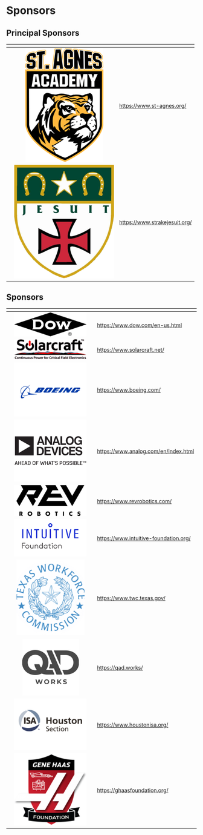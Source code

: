 # Sponsors

## Principal Sponsors

<table data-card-size="large" data-view="cards" data-full-width="false"><thead><tr><th></th><th align="center"></th><th data-hidden data-card-target data-type="content-ref"></th></tr></thead><tbody><tr><td></td><td align="center"><img src="../.gitbook/assets/image.png" alt="" data-size="original"></td><td><a href="https://www.st-agnes.org/">https://www.st-agnes.org/</a></td></tr><tr><td></td><td align="center"><img src="../.gitbook/assets/image (1).png" alt="" data-size="original"></td><td><a href="https://www.strakejesuit.org/">https://www.strakejesuit.org/</a></td></tr></tbody></table>

&#x20;      &#x20;

## Sponsors

<table data-card-size="large" data-view="cards"><thead><tr><th></th><th align="center"></th><th></th><th data-hidden data-card-target data-type="content-ref"></th></tr></thead><tbody><tr><td></td><td align="center"><img src="../.gitbook/assets/image (2).png" alt="" data-size="original"></td><td></td><td><a href="https://www.dow.com/en-us.html">https://www.dow.com/en-us.html</a></td></tr><tr><td></td><td align="center"><img src="../.gitbook/assets/image (3).png" alt="" data-size="original"></td><td></td><td><a href="https://www.solarcraft.net/">https://www.solarcraft.net/</a></td></tr><tr><td></td><td align="center"><img src="../.gitbook/assets/boeing.png" alt="" data-size="original"></td><td></td><td><a href="https://www.boeing.com/">https://www.boeing.com/</a></td></tr><tr><td></td><td align="center"><img src="../.gitbook/assets/image (5).png" alt="" data-size="original"></td><td></td><td><a href="https://www.analog.com/en/index.html">https://www.analog.com/en/index.html</a></td></tr><tr><td></td><td align="center"><img src="../.gitbook/assets/image (6).png" alt="" data-size="original"></td><td></td><td><a href="https://www.revrobotics.com/">https://www.revrobotics.com/</a></td></tr><tr><td></td><td align="center"><img src="../.gitbook/assets/image (7).png" alt="" data-size="original"></td><td></td><td><a href="https://www.intuitive-foundation.org/">https://www.intuitive-foundation.org/</a></td></tr><tr><td></td><td align="center"><img src="../.gitbook/assets/image (8).png" alt="" data-size="original"></td><td></td><td><a href="https://www.twc.texas.gov/">https://www.twc.texas.gov/</a></td></tr><tr><td></td><td align="center"><img src="../.gitbook/assets/image (9).png" alt="" data-size="original"></td><td></td><td><a href="https://qad.works/">https://qad.works/</a></td></tr><tr><td></td><td align="center"><img src="../.gitbook/assets/houstonisa (1) (2).png" alt="" data-size="original"></td><td></td><td><a href="https://www.houstonisa.org/">https://www.houstonisa.org/</a></td></tr><tr><td></td><td align="center"><img src="../.gitbook/assets/image (11).png" alt="" data-size="original"></td><td></td><td><a href="https://ghaasfoundation.org/">https://ghaasfoundation.org/</a></td></tr></tbody></table>


